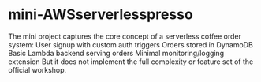 # mini-AWSserverlesspresso
The mini project captures the core concept of a serverless coffee order system:  User signup with custom auth triggers  Orders stored in DynamoDB  Basic Lambda backend serving orders  Minimal monitoring/logging extension  But it does not implement the full complexity or feature set of the official workshop.
